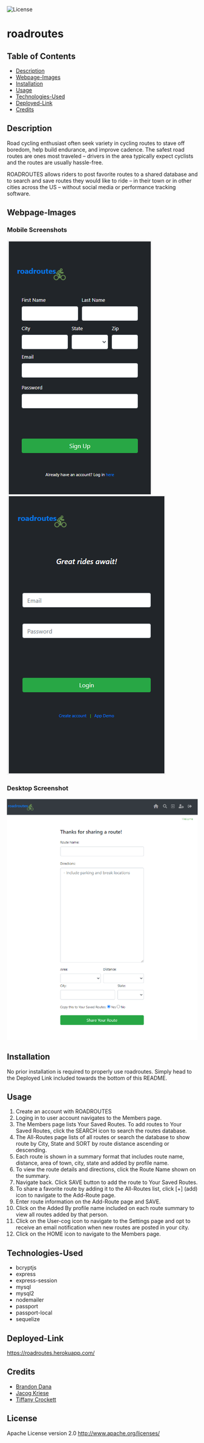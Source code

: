 ![License](https://img.shields.io/badge/License-Apache%202.0-blue.svg)

# roadroutes  

## Table of Contents
* [Description](#description)
* [Webpage-Images](#webpage-images)
* [Installation](#installation)
* [Usage](#usage)
* [Technologies-Used](#technologies-used)
* [Deployed-Link](#deployed-link)
* [Credits](#credits)

## Description 

Road cycling enthusiast often seek variety in cycling routes to stave off boredom, help build endurance, and improve cadence.  The safest road routes are ones most traveled – drivers in the area typically expect cyclists and the routes are usually hassle-free. 

ROADROUTES allows riders to post favorite routes to a shared database and to search and save routes they would like to ride – in their town or in other cities across the US – without social media or performance tracking software. 


## Webpage-Images

### Mobile Screenshots
![Screenshot of mobile webpage](https://github.com/tiffcrockett/roadroutes/blob/dev/public/images/rdrte-signup.png)
![Screenshot of mobile webpage](https://github.com/tiffcrockett/roadroutes/blob/dev/public/images/rdrte-login.png)

### Desktop Screenshot
![Screenshot of desktop webpage](https://github.com/tiffcrockett/roadroutes/blob/dev/public/images/rdrte-addpg.png)

## Installation

No prior installation is required to properly use roadroutes. Simply head to the Deployed Link included towards the bottom of this README.

## Usage

1. Create an account with ROADROUTES
2. Loging in to user account navigates to the Members page.
3. The Members page lists Your Saved Routes. To add routes to Your Saved Routes, click the SEARCH icon to search the routes database.
4. The All-Routes page lists of all routes or search the database to show route by City, State and SORT by route distance ascending or descending.  
5. Each route is shown in a summary format that includes route name, distance, area of town, city, state and added by profile name.
6. To view the route details and directions, click the Route Name shown on the summary. 
7. Navigate back. Click SAVE button to add the route to Your Saved Routes.
8. To share a favorite route by adding it to the All-Routes list, click [+] (add) icon to navigate to the Add-Route page.
9. Enter route information on the Add-Route page and SAVE. 
10. Click on the Added By profile name included on each route summary to view all routes added by that person.
11. Click on the User-cog icon to navigate to the Settings page and opt to receive an email notification when new routes are posted in your city.
12. Click on the HOME icon to navigate to the Members page. 


## Technologies-Used

* bcryptjs
* express
* express-session
* mysql
* mysql2
* nodemailer
* passport
* passport-local
* sequelize

## Deployed-Link

https://roadroutes.herokuapp.com/

## Credits

* [Brandon Dana](https://github.com/Brando2147/)
* [Jacog Kriese](https://github.com/jkriese12/)
* [Tiffany Crockett](https://github.com/tiffcrockett)

## License 

Apache License version 2.0  http://www.apache.org/licenses/
